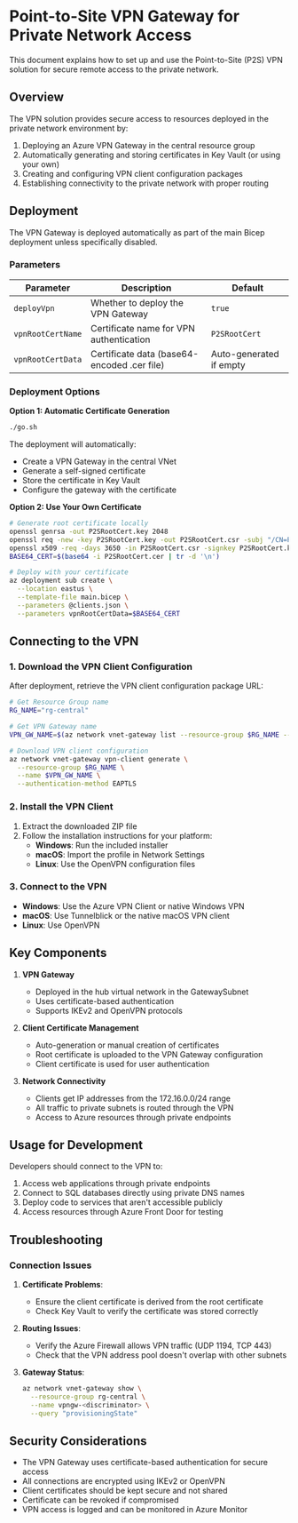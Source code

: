 # Point-to-Site VPN Gateway for Private Network Access

This document explains how to set up and use the Point-to-Site (P2S) VPN solution for secure remote access to the private network.

## Overview

The VPN solution provides secure access to resources deployed in the private network environment by:

1. Deploying an Azure VPN Gateway in the central resource group
2. Automatically generating and storing certificates in Key Vault (or using your own)
3. Creating and configuring VPN client configuration packages
4. Establishing connectivity to the private network with proper routing

## Deployment

The VPN Gateway is deployed automatically as part of the main Bicep deployment unless specifically disabled.

### Parameters

| Parameter | Description | Default |
|-----------|-------------|---------|
| `deployVpn` | Whether to deploy the VPN Gateway | `true` |
| `vpnRootCertName` | Certificate name for VPN authentication | `P2SRootCert` |
| `vpnRootCertData` | Certificate data (base64-encoded .cer file) | Auto-generated if empty |

### Deployment Options

**Option 1: Automatic Certificate Generation**

```bash
./go.sh
```

The deployment will automatically:
- Create a VPN Gateway in the central VNet
- Generate a self-signed certificate
- Store the certificate in Key Vault
- Configure the gateway with the certificate

**Option 2: Use Your Own Certificate**

```bash
# Generate root certificate locally
openssl genrsa -out P2SRootCert.key 2048
openssl req -new -key P2SRootCert.key -out P2SRootCert.csr -subj "/CN=P2SRootCert"
openssl x509 -req -days 3650 -in P2SRootCert.csr -signkey P2SRootCert.key -out P2SRootCert.cer
BASE64_CERT=$(base64 -i P2SRootCert.cer | tr -d '\n')

# Deploy with your certificate
az deployment sub create \
  --location eastus \
  --template-file main.bicep \
  --parameters @clients.json \
  --parameters vpnRootCertData=$BASE64_CERT
```

## Connecting to the VPN

### 1. Download the VPN Client Configuration

After deployment, retrieve the VPN client configuration package URL:

```bash
# Get Resource Group name
RG_NAME="rg-central"

# Get VPN Gateway name
VPN_GW_NAME=$(az network vnet-gateway list --resource-group $RG_NAME --query "[0].name" -o tsv)

# Download VPN client configuration
az network vnet-gateway vpn-client generate \
  --resource-group $RG_NAME \
  --name $VPN_GW_NAME \
  --authentication-method EAPTLS
```

### 2. Install the VPN Client

1. Extract the downloaded ZIP file
2. Follow the installation instructions for your platform:
   - **Windows**: Run the included installer
   - **macOS**: Import the profile in Network Settings
   - **Linux**: Use the OpenVPN configuration files

### 3. Connect to the VPN

* **Windows**: Use the Azure VPN Client or native Windows VPN
* **macOS**: Use Tunnelblick or the native macOS VPN client
* **Linux**: Use OpenVPN

## Key Components

1. **VPN Gateway**
   - Deployed in the hub virtual network in the GatewaySubnet
   - Uses certificate-based authentication
   - Supports IKEv2 and OpenVPN protocols

2. **Client Certificate Management**
   - Auto-generation or manual creation of certificates
   - Root certificate is uploaded to the VPN Gateway configuration
   - Client certificate is used for user authentication

3. **Network Connectivity**
   - Clients get IP addresses from the 172.16.0.0/24 range
   - All traffic to private subnets is routed through the VPN
   - Access to Azure resources through private endpoints

## Usage for Development

Developers should connect to the VPN to:

1. Access web applications through private endpoints
2. Connect to SQL databases directly using private DNS names
3. Deploy code to services that aren't accessible publicly
4. Access resources through Azure Front Door for testing

## Troubleshooting

### Connection Issues

1. **Certificate Problems**:
   - Ensure the client certificate is derived from the root certificate
   - Check Key Vault to verify the certificate was stored correctly

2. **Routing Issues**:
   - Verify the Azure Firewall allows VPN traffic (UDP 1194, TCP 443)
   - Check that the VPN address pool doesn't overlap with other subnets

3. **Gateway Status**:
   ```bash
   az network vnet-gateway show \
     --resource-group rg-central \
     --name vpngw-<discriminator> \
     --query "provisioningState"
   ```

## Security Considerations

* The VPN Gateway uses certificate-based authentication for secure access
* All connections are encrypted using IKEv2 or OpenVPN
* Client certificates should be kept secure and not shared
* Certificate can be revoked if compromised
* VPN access is logged and can be monitored in Azure Monitor